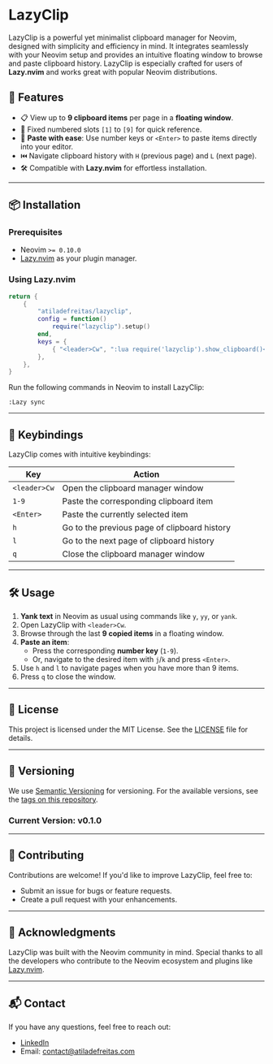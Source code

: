 # LazyClip

LazyClip is a powerful yet minimalist clipboard manager for Neovim, designed with simplicity and efficiency in mind. It integrates seamlessly with your Neovim setup and provides an intuitive floating window to browse and paste clipboard history. LazyClip is especially crafted for users of **Lazy.nvim** and works great with popular Neovim distributions.

## 🚀 Features

- 📋 View up to **9 clipboard items** per page in a **floating window**.
- 🔢 Fixed numbered slots `[1]` to `[9]` for quick reference.
- 🌟 **Paste with ease**: Use number keys or `<Enter>` to paste items directly into your editor.
- ⏮️ Navigate clipboard history with `H` (previous page) and `L` (next page).
- 🛠️ Compatible with **Lazy.nvim** for effortless installation.

---

## 📦 Installation

### Prerequisites

- Neovim `>= 0.10.0`
- [Lazy.nvim](https://github.com/folke/lazy.nvim) as your plugin manager.

### Using Lazy.nvim

```lua
return {
    {
        "atiladefreitas/lazyclip",
        config = function()
            require("lazyclip").setup()
        end,
        keys = {
            { "<leader>Cw", ":lua require('lazyclip').show_clipboard()<CR>", desc = "Open Clipboard Manager" },
        },
    },
}
```

Run the following commands in Neovim to install LazyClip:

```vim
:Lazy sync
```

---

## 🔑 Keybindings

LazyClip comes with intuitive keybindings:

| Key      | Action                                      |
|----------|---------------------------------------------|
| `<leader>Cw` | Open the clipboard manager window          |
| `1-9`    | Paste the corresponding clipboard item      |
| `<Enter>`| Paste the currently selected item           |
| `h`      | Go to the previous page of clipboard history |
| `l`      | Go to the next page of clipboard history     |
| `q`      | Close the clipboard manager window          |

---

## 🛠️ Usage

1. **Yank text** in Neovim as usual using commands like `y`, `yy`, or `yank`.
2. Open LazyClip with `<leader>Cw`.
3. Browse through the last **9 copied items** in a floating window.
4. **Paste an item**:
   - Press the corresponding **number key** (`1-9`).
   - Or, navigate to the desired item with `j`/`k` and press `<Enter>`.
5. Use `h` and `l` to navigate pages when you have more than 9 items.
6. Press `q` to close the window.

---

## 📝 License

This project is licensed under the MIT License. See the [LICENSE](LICENSE) file for details.

---

## 🔖 Versioning

We use [Semantic Versioning](https://semver.org/) for versioning. For the available versions, see the [tags on this repository](https://github.com/atiladefreitas/lazyclip/tags).

### Current Version: **v0.1.0**

---

## 🤝 Contributing

Contributions are welcome! If you'd like to improve LazyClip, feel free to:
- Submit an issue for bugs or feature requests.
- Create a pull request with your enhancements.

---

## 🌟 Acknowledgments

LazyClip was built with the Neovim community in mind. Special thanks to all the developers who contribute to the Neovim ecosystem and plugins like [Lazy.nvim](https://github.com/folke/lazy.nvim).

---

## 📬 Contact

If you have any questions, feel free to reach out:
- [LinkedIn](https://linkedin.com/in/atilafreitas)
- Email: contact@atiladefreitas.com

